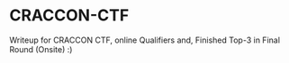 # CRACCON-CTF
Writeup for CRACCON CTF, online Qualifiers
and,
Finished Top-3 in Final Round (Onsite) :)
